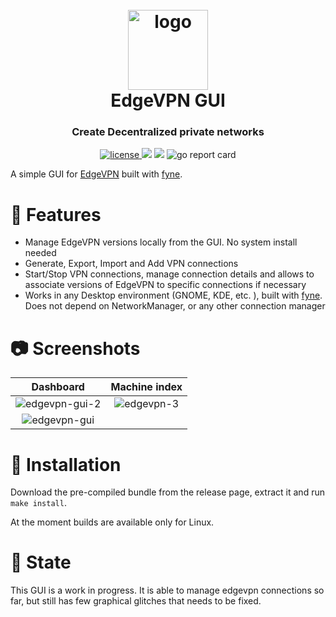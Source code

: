 <h1 align="center">
  <br>
	<img src="https://user-images.githubusercontent.com/2420543/144679248-1f6e4c10-a558-424c-b6f5-b3695269c906.png" width=128
         alt="logo"><br>
    EdgeVPN GUI

<br>
</h1>

<h3 align="center">Create Decentralized private networks </h3>
<p align="center">
  <a href="https://opensource.org/licenses/">
    <img src="https://img.shields.io/badge/licence-GPL3-brightgreen"
         alt="license">
  </a>
  <a href="https://github.com/mudler/edgevpn-gui/issues"><img src="https://img.shields.io/github/issues/mudler/edgevpn-gui"></a>
  <img src="https://img.shields.io/badge/made%20with-Go-blue">
  <img src="https://goreportcard.com/badge/github.com/mudler/edgevpn-gui" alt="go report card" />
</p>

A simple GUI for [EdgeVPN](https://github.com/mudler/edgevpn) built with [fyne](https://github.com/fyne-io/fyne).

# :wrench: Features

- Manage EdgeVPN versions locally from the GUI. No system install needed
- Generate, Export, Import and Add VPN connections
- Start/Stop VPN connections, manage connection details and allows to associate versions of EdgeVPN to specific connections if necessary
- Works in any Desktop environment (GNOME, KDE, etc. ), built with [fyne](https://github.com/fyne-io/fyne). Does not depend on NetworkManager, or any other connection manager

# :camera: Screenshots

Dashboard            |  Machine index
:-------------------------:|:-------------------------:
![edgevpn-gui-2](https://user-images.githubusercontent.com/2420543/147854909-a223a7c1-5caa-4e90-b0ac-0ae04dc0949d.png) | ![edgevpn-3](https://user-images.githubusercontent.com/2420543/147854904-09d96991-8752-421a-a301-8f0bdd9d5542.png)
![edgevpn-gui](https://user-images.githubusercontent.com/2420543/147854907-1e4a4715-3181-4dc2-8bc0-d052b3bf46d3.png) | 

# :running: Installation

Download the pre-compiled bundle from the release page, extract it and run `make install`.

At the moment builds are available only for Linux.

# :ledger: State

This GUI is a work in progress. It is able to manage edgevpn connections so far, but still has few graphical glitches that needs to be fixed.